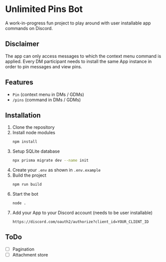 # Unlimited Pins Bot

A work-in-progress fun project to play around with user installable app commands on Discord.

## Disclaimer

The app can only access messages to which the context menu command is applied. Every DM participant needs to install the same App instance in order to pin messages and view pins.

## Features

- `Pin` (context menu in DMs / GDMs)
- `/pins` (command in DMs / GDMs)

## Installation

1. Clone the repository
2. Install node modules
   ```sh
   npm install
   ```
3. Setup SQLite database
   ```sh
   npx prisma migrate dev --name init
   ```
4. Create your `.env` as shown in `.env.example`
5. Build the project
   ```sh
   npm run build
   ```
6. Start the bot
   ```sh
   node .
   ```
7. Add your App to your Discord account (needs to be user installable)
   ```
   https://discord.com/oauth2/authorize?client_id=YOUR_CLIENT_ID
   ```

## ToDo

- [ ] Pagination
- [ ] Attachment store

